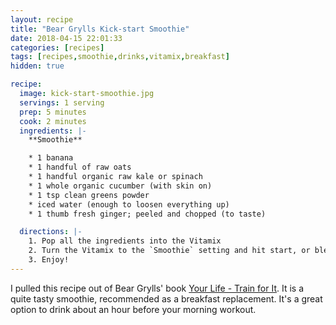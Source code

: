 ```yaml
---
layout: recipe
title: "Bear Grylls Kick-start Smoothie"
date: 2018-04-15 22:01:33
categories: [recipes]
tags: [recipes,smoothie,drinks,vitamix,breakfast]
hidden: true

recipe:
  image: kick-start-smoothie.jpg
  servings: 1 serving
  prep: 5 minutes
  cook: 2 minutes
  ingredients: |-
    **Smoothie**

    * 1 banana
    * 1 handful of raw oats
    * 1 handful organic raw kale or spinach
    * 1 whole organic cucumber (with skin on)
    * 1 tsp clean greens powder
    * iced water (enough to loosen everything up)
    * 1 thumb fresh ginger; peeled and chopped (to taste)

  directions: |-
    1. Pop all the ingredients into the Vitamix
    2. Turn the Vitamix to the `Smoothie` setting and hit start, or blend on high for a few minutes.
    3. Enjoy!
---
```


I pulled this recipe out of Bear Grylls' book [Your Life - Train for It](http://a.co/1kQSnmX
). It is a quite tasty smoothie, recommended as a breakfast replacement. It's a great option to drink about an hour before your morning workout.
